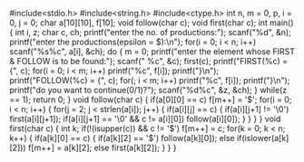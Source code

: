 #include<stdio.h>
#include<string.h>
#include<ctype.h>
int n, m = 0, p, i = 0, j = 0;
char a[10][10], f[10];
void follow(char c);
void first(char c);
int main() {
int i, z;
char c, ch;
printf("enter the no. of productions:");
scanf("%d", &n);
printf("enter the productions(epsilon = $):\n");
for(i = 0; i < n; i++)
scanf("%s%c", a[i], &ch);
do {
m = 0;
printf("enter the element whose FIRST & FOLLOW is to be found:");
scanf(" %c", &c);
first(c);
printf("FIRST(%c) = {", c);
for(i = 0; i < m; i++)
printf("%c", f[i]);
printf("}\n");
printf("FOLLOW(%c) = {", c);
for(; i < m; i++)
printf("%c", f[i]);
printf("}\n");
printf("do you want to continue(0/1)?");
scanf("%d%c", &z, &ch);
} while(z == 1);
return 0;
}
void follow(char c) {
if(a[0][0] == c)
f[m++] = '$';
for(i = 0; i < n; i++) {
for(j = 2; j < strlen(a[i]); j++) {
if(a[i][j] == c) {
if(a[i][j+1] != '\0') first(a[i][j+1]);
if(a[i][j+1] == '\0' && c != a[i][0]) follow(a[i][0]);
}
}
}
}
void first(char c) {
int k;
if(!(isupper(c)) && c != '$')
f[m++] = c;
for(k = 0; k < n; k++) {
if(a[k][0] == c) {
if(a[k][2] == '$')
follow(a[k][0]);
else if(islower(a[k][2]))
f[m++] = a[k][2];
else
first(a[k][2]);
}
}
}




